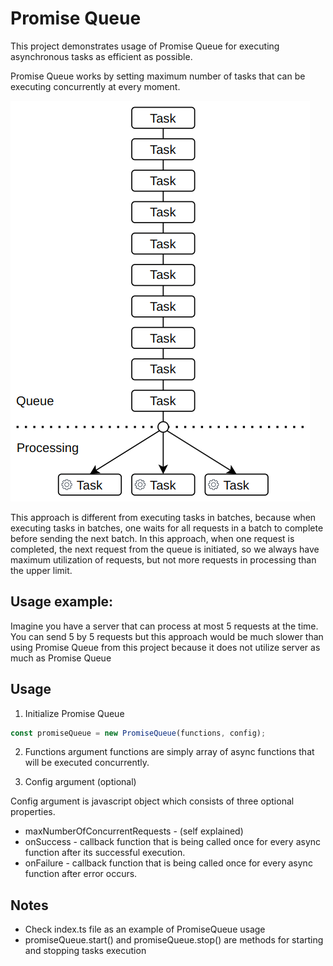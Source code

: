 # Promise Queue
This project demonstrates usage of Promise Queue for executing asynchronous tasks as efficient as possible.

Promise Queue works by setting maximum number of tasks that can be executing concurrently at every moment.

![Queue Diagram](/assets/Screenshot%20from%202023-03-30%2012-44-40.png)

This approach is different from executing tasks in batches, because when executing tasks in batches, one waits for all requests in a batch to complete before sending the next batch. In this approach, when one request is completed, the next request from the queue is initiated, so we always have maximum utilization of requests, but not more requests in processing than the upper limit.

## Usage example:
Imagine you have a server that can process at most 5 requests at the time. You can send 5 by 5 requests but this approach would be much slower than using Promise Queue from this project because it does not utilize server as much as Promise Queue

## Usage
1. Initialize Promise Queue 
```ts
const promiseQueue = new PromiseQueue(functions, config);
```
2. Functions argument
functions are simply array of async functions that will be executed concurrently.

3. Config argument (optional)

Config argument is javascript object which consists of three optional properties. 

- maxNumberOfConcurrentRequests - (self explained)
- onSuccess - callback function that is being called once for every async function after its successful execution.
- onFailure - callback function that is being called once for every async function after error occurs.

## Notes
- Check index.ts file as an example of PromiseQueue usage
- promiseQueue.start() and promiseQueue.stop() are methods for starting and stopping tasks execution